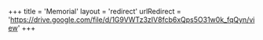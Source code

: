 +++
title = 'Memorial'
layout = 'redirect'
urlRedirect = 'https://drive.google.com/file/d/1G9VWTz3zIV8fcb6xQps5O31w0k_fqQyn/view'
+++
